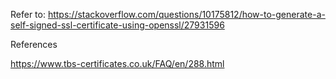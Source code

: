 Refer to: https://stackoverflow.com/questions/10175812/how-to-generate-a-self-signed-ssl-certificate-using-openssl/27931596

References

https://www.tbs-certificates.co.uk/FAQ/en/288.html
